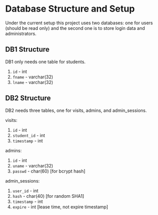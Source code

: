 # Database Structure and Setup

Under the current setup this project uses two databases: one for users (should be read only) and the second one is to store login data and administrators.

## DB1 Structure

DB1 only needs one table for students.

1.  `id` - int
2.  `fname` - varchar(32)
3.  `lname` - varchar(32)

## DB2 Structure

DB2 needs three tables, one for visits, admins, and admin_sessions.

visits:

1.  `id` - int
2.  `student_id` - int
3.  `timestamp` - int

admins:

1.  `id` - int
2.  `uname` - varchar(32)
3.  `passwd` - char(60) [for bcrypt hash]

admin_sessions:

1.  `user_id` - int
2.  `hash` - char(40) [for random SHA1]
3.  `timestamp` - int
4.  `expire` - int [lease time, not expire timestamp]
